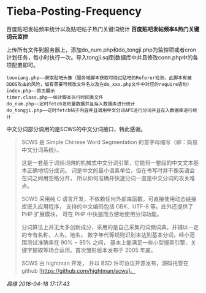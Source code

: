 # Tieba-Posting-Frequency
百度贴吧发帖频率统计以及贴吧帖子热门关键词统计
**百度贴吧发帖频率&热门关键词云监控**

上传所有文件到服务器上，添加do_num.php和do_tongji.php为监控项或者cron计划任务，每小时执行一次。导入tongji.sql到数据库中并且修改conn.php中的各项配置即可。

    touxiang.php——获取贴吧头像（服务端脚本获取可绕过贴吧的Referer检测，此脚本有被DDOS攻击的风险，如有需要可修改文件名以及在do_xxx.php文件中对应的require语句）
    index.php——首页展示
    timer.class.php——统计脚本执行时间类文件
    do_num.php——定时fetch发帖量数据并且存入数据库进行统计
    do_tongji.php——定时fetch帖子内容并且调用中文分词API进行分词并且存入数据库进行统计

中文分词部分调用的是SCWS的中文分词接口，特此感谢。

> SCWS 是 Simple Chinese Word Segmentation 的首字母缩写（即：简易中文分词系统）。
> 
> 这是一套基于词频词典的机械式中文分词引擎，它能将一整段的中文文本基本正确地切分成词。
> 词是中文的最小语素单位，但在书写时并不像英语会在词之间用空格分开， 所以如何准确并快速分词一直是中文分词的攻关难点。
> 
> SCWS 采用纯 C 语言开发，不依赖任何外部库函数，可直接使用动态链接库嵌入应用程序， 支持的中文编码包括 GBK、UTF-8
> 等。此外还提供了 PHP 扩展模块， 可在 PHP 中快速而方便地使用分词功能。
> 
> 分词算法上并无太多创新成分，采用的是自己采集的词频词典，并辅以一定的专有名称，人名，地名，
> 数字年代等规则识别来达到基本分词，经小范围测试准确率在 90% ~ 95% 之间，
> 基本上能满足一些小型搜索引擎、关键字提取等场合运用。首次雏形版本发布于 2005 年底。
> 
> SCWS 由 hightman 开发， 并以 BSD 许可协议开源发布，源码托管在 github
> [https://github.com/hightman/scws]。


*昌维 2016-04-18 17:17:43*
